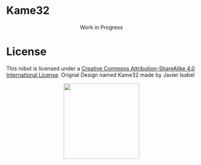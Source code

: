 # Kame32

<p align="center">
  Work in Progress
</p>

# License 
This robot is licensed under a [Creative Commons Attribution-ShareAlike 4.0 International License](http://creativecommons.org/licenses/by-sa/4.0/). Orignal Design named Kame32 made by Javier Isabel

<p align="center">
  <img src="https://mirrors.creativecommons.org/presskit/buttons/88x31/png/by-sa.png" width="200">
</p>

